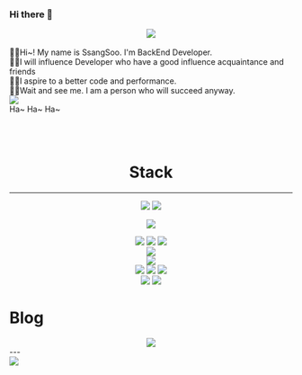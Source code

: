 ### Hi there 👋


<!-- 헤더 -->
<div align="center">
  <img src="https://capsule-render.vercel.app/api?type=waving&color=timeGradient&height=300&section=header&text=SsangSoo%20&fontSize=90">
</div>

<br>

<div>
  <span>
  🖐🏻Hi~! My name is SsangSoo. I'm BackEnd Developer. <br>
  💪🏻I will influence Developer who have a good influence acquaintance and friends <br>
  👍🏻I aspire to a better code and performance. <br>
  🫵🏻Wait and see me. I am a person who will succeed anyway. <br>
  </span>
<span>
  <img src="https://velog.velcdn.com/images/tjdtn4484/post/21c08eef-d5ae-4af6-b896-288c67680900/image.PNG"> <br> 
  Ha~ Ha~ Ha~ <br>
</span>
</div>


<br><br>

<!-- 스택 -->
<div align="center">
<h1>Stack</h1> 
<hr>
<!-- 언어 -->
  <img src="https://img.shields.io/badge/HTML5-E34F26?style=for-the-badge&logo=html5&logoColor=white">
  <img src="https://img.shields.io/badge/CSS3-1572B6?style=for-the-badge&logo=css3&logoColor=white"> <br>
  
  <img src="https://img.shields.io/badge/JAVA-1E8CBE?style=for-the-badge&logo=Java&logoColor=white"><br>

<!-- 프레임워크 -->
  <img src="https://img.shields.io/badge/Spring-6DB33F?style=for-the-badge&logo=Spring&logoColor=white">
  <img src="https://img.shields.io/badge/SpringBoot-6DB33F?style=for-the-badge&logo=Spring Boot&logoColor=white">
  <img src="https://img.shields.io/badge/Spring Security-6DB33F?style=for-the-badge&logo=Spring Security&logoColor=white">  <br>
<!-- JPA -->
  <img src="https://img.shields.io/badge/JPA-06AC38?style=for-the-badge&logo=JPA&logoColor=white"> <br>
<!-- DB -->
  <img src="https://img.shields.io/badge/MySql-4479A1?style=for-the-badge&logo=MySQL&logoColor=white"> <br>
<!-- AWS -->
  <img src="https://img.shields.io/badge/Amazon EC2-FF9900?style=for-the-badge&logo=amazonec2&logoColor=white">
  <img src="https://img.shields.io/badge/Amazon RDS-527FFF?style=for-the-badge&logo=amazonrds&logoColor=white">
<!-- Deploy -->
  <img src="https://img.shields.io/badge/GitHub Actions-2088FF?style=for-the-badge&logo=githubactions&logoColor=white"> <br>
<!-- tool -->
  <img src="https://img.shields.io/badge/Notion-000000?style=for-the-badge&logo=Notion&logoColor=white"> 
  <img src="https://img.shields.io/badge/intellijidea-000000?style=for-the-badge&logo=intellijidea&logoColor=white"> <br>
</div


<!-- 블로그 -->
<h1>Blog</h1> 
<div align="center">
<a href="https://ssangsu.tistory.com/" target="_blank"><img src="https://img.shields.io/badge/tistory-000000?style=for-the-badge&logo=tistory&logoColor=white"/></a>
</div>
---

 <!-- 깃허브 상태  -->
<div align="left">
  <img src="https://github-readme-stats.vercel.app/api?username=SsangSoo&show_icons=true&theme=radical">
</div>


